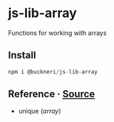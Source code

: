 # js-lib-array

Functions for working with arrays

## Install

```js
npm i @buckneri/js-lib-array
```

## Reference · [Source](https://github.com/ibuckner/js-lib/blob/master/packages/js-lib-array/src/js-lib-array.ts)

* unique (*array*)
